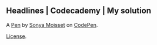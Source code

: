 Headlines | Codecademy | My solution
------------------------------------


A [Pen](http://codepen.io/SonyaMoisset/pen/QjwKxX) by [Sonya Moisset](http://codepen.io/SonyaMoisset) on [CodePen](http://codepen.io/).

[License](http://codepen.io/SonyaMoisset/pen/QjwKxX/license).